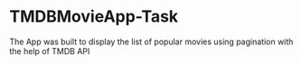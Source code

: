 # TMDBMovieApp-Task
The App was built to display the list of popular movies using pagination with the help of TMDB API
